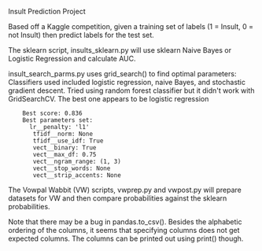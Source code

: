 Insult Prediction Project
  
  Based off a Kaggle competition, given a training set of labels (1 = Insult, 0 = not Insult) then predict labels for the test set.
  
  The sklearn script, insults_sklearn.py will use sklearn Naive Bayes or Logistic Regression and calculate AUC. 

  insult_search_parms.py uses grid_search() to find optimal parameters:
	Classifiers used included logistic regression, naive Bayes, and stochastic gradient descent.
	Tried using random forest classifier but it didn't work with GridSearchCV.
        The best one appears to be logistic regression

		Best score: 0.836
		Best parameters set:
		  lr__penalty: 'l1'
		   tfidf__norm: None
		   tfidf__use_idf: True
		   vect__binary: True
		   vect__max_df: 0.75
		   vect__ngram_range: (1, 3)
		   vect__stop_words: None
		   vect__strip_accents: None
  
  
  The Vowpal Wabbit (VW) scripts, vwprep.py and vwpost.py will prepare datasets for VW and then compare probabilities against the
  sklearn probabilities. 

  Note that there may be a bug in pandas.to_csv(). Besides the alphabetic ordering of the columns, it seems that specifying columns does not get expected columns. The columns can be printed out using print() though. 
  
  
